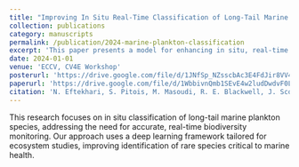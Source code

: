 ```yaml
---
title: "Improving In Situ Real-Time Classification of Long-Tail Marine Plankton Images for Ecosystem Studies"
collection: publications
category: manuscripts
permalink: /publication/2024-marine-plankton-classification
excerpt: 'This paper presents a model for enhancing in situ, real-time classification of long-tail marine plankton species, essential for biodiversity monitoring.'
date: 2024-01-01
venue: 'ECCV, CV4E Workshop'
posterurl: 'https://drive.google.com/file/d/1JNfSp_NZsscbAc3E4FdJir8VV4A7nHAX/view?usp=drive_link'
paperurl: 'https://drive.google.com/file/d/1WbbivnQmb1SEvE4w2ludDwdvF0LgEOYj/view?usp=sharing'
citation: 'N. Eftekhari, S. Pitois, M. Masoudi, R. E. Blackwell, J. Scott, S. L. C. Giering, "Improving in situ real-time classification of long-tail marine plankton images for ecosystem studies," <i>ECCV, CV4E Workshop</i>, 2024.'
---
```


This research focuses on in situ classification of long-tail marine plankton species, addressing the need for accurate, real-time biodiversity monitoring. Our approach uses a deep learning framework tailored for ecosystem studies, improving identification of rare species critical to marine health.
